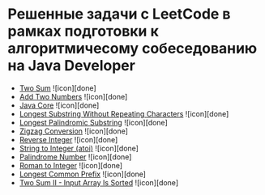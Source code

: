# Решенные задачи с LeetCode в рамках подготовки к алгоритмичесому собеседованию на Java Developer

+ [Two Sum](#two-sum) ![icon][done]
+ [Add Two Numbers](#add-two-numbers) ![icon][done]
+ [Java Core](#java-core) ![icon][done]
+ [Longest Substring Without Repeating Characters](#longest-substring-without-repeating-characters) ![icon][done]
+ [Longest Palindromic Substring](#longest-palindromic-substring) ![icon][done]
+ [Zigzag Conversion](#zigzag-conversion) ![icon][done]
+ [Reverse Integer](#reverse-integer) ![icon][done]
+ [String to Integer (atoi)](#atoi) ![icon][done]
+ [Palindrome Number](#palindrome-number) ![icon][done]
+ [Roman to Integer](#roman-to-integer) ![icon][done]
+ [Longest Common Prefix](#lcp) ![icon][done]
+ [Two Sum II - Input Array Is Sorted](#two-sum2) ![icon][done]
